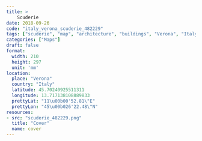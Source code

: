 ```yaml
---
title: > 
    Scuderie
date: 2018-09-26
code: "italy_verona_scuderie_482229"
tags: ["scuderie", "map", "architecture", "buildings", "Verona", "Italy"]
categories: ["Maps"]
draft: false
format:
  width: 210
  height: 297
  unit: 'mm'
location:
  place: "Verona"
  country: "Italy"
  latitude: 45.70240925511311
  longitude: 13.717138108889833
  prettyLat: "11\u00b00'52.81\"E"
  prettyLon: "45\u00b026'22.48\"N"
resources:
- src: "scuderie_482229.png"
  title: "Cover"
  name: cover
---
```

